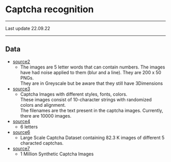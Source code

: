 # Captcha recognition
 _____________________________

Last update 22.09.22
______________________________

## Data
- [source2](https://www.kaggle.com/datasets/fournierp/captcha-version-2-images)
  - The images are 5 letter words that can contain numbers. 
    The images have had noise applied to them (blur and a line). They are 200 x 50 PNGs. \
    They are in Greyscale but be aware that they still have 3Dimensions
- [source3](https://www.kaggle.com/datasets/aadhavvignesh/captcha-images)
  - Captcha Images with different styles, fonts, colors. \
    These images consist of 10-character strings with randomized colors and alignment. \
    The filenames are the text present in the captcha images. Currently, there are 10000 images.
- [source4](https://www.kaggle.com/datasets/codingnirvana/captcha-images)
  - 6 letters
- [source6](https://www.kaggle.com/datasets/akashguna/large-captcha-dataset)
  - Large Scale Captcha Dataset containing 82.3 K images of different 5 characted captchas.
- [source7](https://www.kaggle.com/datasets/kiranbudati/1-million-captcha-images)
  - 1 Million Synthetic Captcha Images